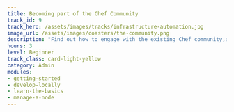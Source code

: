 ```yaml
---
title: Becoming part of the Chef Community
track_id: 9
track_hero: /assets/images/tracks/infrastructure-automation.jpg
image_url: /assets/images/coasters/the-community.png
description: "Find out how to engage with the existing Chef community,as well as how to build a community in your own organization. You'll learn about Supermarket, messaging tools, and in-house groups as ways to meet your fellow Chefs."
hours: 3
level: Beginner
track_class: card-light-yellow
category: Admin
modules:
- getting-started
- develop-locally
- learn-the-basics
- manage-a-node
---
```

